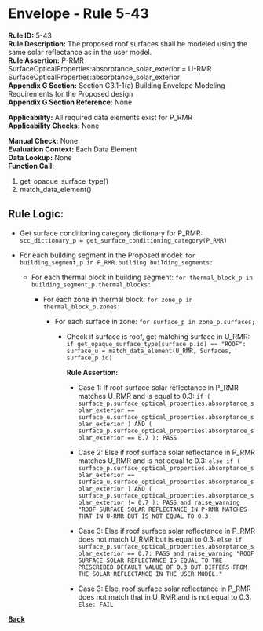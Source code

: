 
# Envelope - Rule 5-43  

**Rule ID:** 5-43  
**Rule Description:** The  proposed roof surfaces shall be modeled using the same solar reflectance as in the user model.  
**Rule Assertion:** P-RMR SurfaceOpticalProperties:absorptance_solar_exterior = U-RMR SurfaceOpticalProperties:absorptance_solar_exterior  
**Appendix G Section:** Section G3.1-1(a) Building Envelope Modeling Requirements for the Proposed design  
**Appendix G Section Reference:** None  

**Applicability:** All required data elements exist for P_RMR  
**Applicability Checks:**  None  

**Manual Check:** None  
**Evaluation Context:** Each Data Element  
**Data Lookup:** None  
**Function Call:**  

  1. get_opaque_surface_type()
  2. match_data_element()

## Rule Logic:  

- Get surface conditioning category dictionary for P_RMR: `scc_dictionary_p = get_surface_conditioning_category(P_RMR)`

- For each building segment in the Proposed model: `for building_segment_p in P_RMR.building.building_segments:`

  - For each thermal block in building segment: `for thermal_block_p in building_segment_p.thermal_blocks:`

    - For each zone in thermal block: `for zone_p in thermal_block_p.zones:`

      - For each surface in zone: `for surface_p in zone_p.surfaces;`

        - Check if surface is roof, get matching surface in U_RMR: `if get_opaque_surface_type(surface_p.id) == "ROOF": surface_u = match_data_element(U_RMR, Surfaces, surface_p.id)`

          **Rule Assertion:**  

          - Case 1: If roof surface solar reflectance in P_RMR matches U_RMR and is equal to 0.3: `if ( surface_p.surface_optical_properties.absorptance_solar_exterior == surface_u.surface_optical_properties.absorptance_solar_exterior ) AND ( surface_p.surface_optical_properties.absorptance_solar_exterior == 0.7 ): PASS`

          - Case 2: Else if roof surface solar reflectance in P_RMR matches U_RMR and is not equal to 0.3: `else if ( surface_p.surface_optical_properties.absorptance_solar_exterior == surface_u.surface_optical_properties.absorptance_solar_exterior ) AND ( surface_p.surface_optical_properties.absorptance_solar_exterior != 0.7 ): PASS and raise_warning "ROOF SURFACE SOLAR REFLECTANCE IN P-RMR MATCHES THAT IN U-RMR BUT IS NOT EQUAL TO 0.3.`

          - Case 3: Else if roof surface solar reflectance in P_RMR does not match U_RMR but is equal to 0.3: `else if surface_p.surface_optical_properties.absorptance_solar_exterior == 0.7: PASS and raise_warning "ROOF SURFACE SOLAR REFLECTANCE IS EQUAL TO THE PRESCRIBED DEFAULT VALUE OF 0.3 BUT DIFFERS FROM THE SOLAR REFLECTANCE IN THE USER MODEL."`

          - Case 3: Else, roof surface solar reflectance in P_RMR does not match that in U_RMR and is not equal to 0.3: `Else: FAIL`

**[Back](../_toc.md)**
